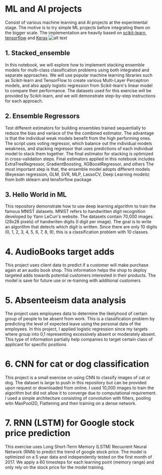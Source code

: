 # ML and AI projects

Consist of various machine learning and Al projects at the experimental stage. The motive is to try simple ML projects before integrating them on the bigger
scale. The implementation are heavily based on [scikit-learn](www.scikit-learn.org), [tensorflow](www.tensorflow.org) and [Keras](https://keras.io/) 
![alt text](https://github.com/Dan-Boat/Exp.AI.ML/blob/master/img/img1.jpg?raw=True)


## 1. Stacked_ensemble
In this notebook, we will explore how to implement stacking ensemble models for multi-class classification problems using both integrated and separate approaches. We will use popular machine learning libraries such as Scikit-learn and TensorFlow to create various Multi-Layer Perceptron models, and also apply logistic regression from Scikit-learn's linear model to compare their performance. The datasets used for this exercise will be provided by Scikit-learn, and we will demonstrate step-by-step instructions for each approach.

## 2. Ensemble Regressors
Test different estimators for building ensembles trained sequentially to reduce the bias and variace of the the combined estimator. The advantage is that the individual weak models 
benefit from the high performing ones. The script uses voting regressor, which balance out the individual models weakness, and stacking regressor that uses predictions of each individual 
model to stack them together. The final estimator for stacking is optimized in cross-validation steps. Final estimators applied in this notebook includes ExtraTreeRegressor,
GradientBoosting, XGBoostRegressor, and others
The most important step is that, the ensemble model adopts different models (Beyesian regression, GLM, SVR, MLP, LassoCV, Deep Learning models) from both sklearn and tensforflow package

## 3. Hello World in ML
This repository demonstrate how to use deep learning algorithm to train the famous MNIST datasets. MNIST refers to handwritten digit recognition developed by Yann LeCun's website. The datasets contain 70,000 images (28x28 pixels) of handwriten digits (I digit per image). The goal is to write an algorithm that detects which digit is written. Since there are only 10 digits (0, 1, 2, 3, 4, 5, 6, 7, 8, 9), this is a classification problem with 10 classes.

# 4. AudioBooks target adds
This project uses client data to predict if a customer will make purchase again at an audio book shop. This information helps the shop to deploy targeted adds towards potential customers interested in their products. The model is save for future use or re-training with additional customers

# 5. Absenteeism data analysis
The project uses employees data to determine the likelyhood of certain group of people to be absent from work. This is a classification problem by predicting the level of expected leave using the personal data of the employees. In this project, I applied logistic regression since my targets where group into 0,1 representing excessively absent or moderately absent. This type of information partially help companies to target certain class of applicant for specific positions

# 6. CNN for cat or dog classification 
This project is a small exercise on using CNN to classify images of cat or dog. The dataset is large to push in this repository but can be provided upon request or downloaded from online. I used 10,000 images to train the algorithm but did not allow it to converge due to computational requirement. I used a simple architecture consisting of convolution with filters, pooling witn MaxPool2D, Flattening and then training on a dense network. 

# 7. RNN (LSTM) for Google stock price prediction
This exercise uses Long Short-Term Memory (LSTM) Recuurent Neural Network (RNN) to predict the trend of google stock price. The model is optimized on a 5 year data and independently tested on the first month of 2017. We apply a 60 timesteps for each learning point (memory range) and only rely on the stock price for the model training. 

